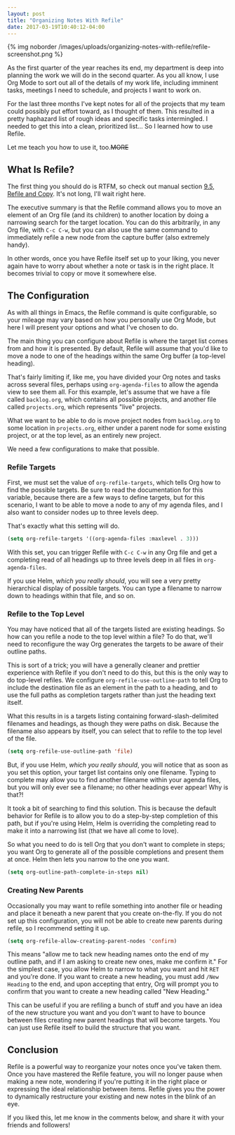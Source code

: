 ```yaml
---
layout: post
title: "Organizing Notes With Refile"
date: 2017-03-19T10:40:12-04:00
---
```


{% img noborder /images/uploads/organizing-notes-with-refile/refile-screenshot.png %}

As the first quarter of the year reaches its end, my department is deep into
planning the work we will do in the second quarter. As you all know, I use Org
Mode to sort out all of the details of my work life, including imminent tasks,
meetings I need to schedule, and projects I want to work on.

For the last three months I've kept notes for all of the projects that my team
could possibly put effort toward, as I thought of them. This resulted in a
pretty haphazard list of rough ideas and specific tasks intermingled. I needed
to get this into a clean, prioritized list... So I learned how to use Refile.

Let me teach you how to use it, too.~~MORE~~

## What Is Refile?

The first thing you should do is RTFM, so check out manual section [9.5, Refile
and Copy][refile]. It's not long, I'll wait right here.

[refile]: http://orgmode.org/manual/Refile-and-copy.html

The executive summary is that the Refile command allows you to move an element
of an Org file (and its children) to another location by doing a narrowing
search for the target location. You can do this arbitrarily, in any Org file,
with `C-c C-w`, but you can also use the same command to immediately refile a
new node from the capture buffer (also extremely handy).

In other words, once you have Refile itself set up to your liking, you never
again have to worry about whether a note or task is in the right place. It
becomes trivial to copy or move it somewhere else.

## The Configuration

As with all things in Emacs, the Refile command is quite configurable, so your
mileage may vary based on how you personally use Org Mode, but here I will
present your options and what I've chosen to do.

The main thing you can configure about Refile is where the target list comes
from and how it is presented. By default, Refile will assume that you'd like to
move a node to one of the headings within the same Org buffer (a top-level
heading).

That's fairly limiting if, like me, you have divided your Org notes and tasks
across several files, perhaps using `org-agenda-files` to allow the agenda view
to see them all. For this example, let's assume that we have a file called
`backlog.org`, which contains all possible projects, and another file called
`projects.org`, which represents "live" projects.

What we want to be able to do is move project nodes from `backlog.org` to some
location in `projects.org`, either under a parent node for some existing
project, or at the top level, as an entirely new project.

We need a few configurations to make that possible.

### Refile Targets

First, we must set the value of `org-refile-targets`, which tells Org how to
find the possible targets. Be sure to read the documentation for this variable,
because there are a few ways to define targets, but for this scenario, I want to
be able to move a node to any of my agenda files, and I also want to consider
nodes up to three levels deep.

That's exactly what this setting will do.

```cl
(setq org-refile-targets '((org-agenda-files :maxlevel . 3)))
```

With this set, you can trigger Refile with `C-c C-w` in any Org file and get a
completing read of all headings up to three levels deep in all files in
`org-agenda-files`.

If you use Helm, _which you really should_, you will see a very pretty
hierarchical display of possible targets. You can type a filename to narrow down
to headings within that file, and so on.

### Refile to the Top Level

You may have noticed that all of the targets listed are existing headings. So
how can you refile a node to the top level within a file? To do that, we'll need
to reconfigure the way Org generates the targets to be aware of their outline
paths.

This is sort of a trick; you will have a generally cleaner and prettier
experience with Refile if you don't need to do this, but this is the only way to
do top-level refiles. We configure `org-refile-use-outline-path` to tell Org to
include the destination file as an element in the path to a heading, and to use
the full paths as completion targets rather than just the heading text itself.

What this results in is a targets listing containing forward-slash-delimited
filenames and headings, as though they were paths on disk. Because the filename
also appears by itself, you can select that to refile to the top level of the
file.

```cl
(setq org-refile-use-outline-path 'file)
```

But, if you use Helm, _which you really should_, you will notice that as soon as
you set this option, your target list contains only one filename. Typing to
complete may allow you to find another filename within your agenda files, but
you will only ever see a filename; no other headings ever appear! Why is that?!

It took a bit of searching to find this solution. This is because the default
behavior for Refile is to allow you to do a step-by-step completion of this
path, but if you're using Helm, Helm is overriding the completing read to make
it into a narrowing list (that we have all come to love).

So what you need to do is tell Org that you don't want to complete in steps; you
want Org to generate all of the possible completions and present them at
once. Helm then lets you narrow to the one you want.

```cl
(setq org-outline-path-complete-in-steps nil)
```

### Creating New Parents

Occasionally you may want to refile something into another file or heading and
place it beneath a new parent that you create on-the-fly. If you do not set up
this configuration, you will not be able to create new parents during refile, so
I recommend setting it up.

```cl
(setq org-refile-allow-creating-parent-nodes 'confirm)
```

This means "allow me to tack new heading names onto the end of my outline path,
and if I am asking to create new ones, make me confirm it." For the simplest
case, you allow Helm to narrow to what you want and hit `RET` and you're
done. If you want to create a new heading, you must add `/New Heading` to the
end, and upon accepting that entry, Org will prompt you to confirm that you want
to create a new heading called "New Heading."

This can be useful if you are refiling a bunch of stuff and you have an idea of
the new structure you want and you don't want to have to bounce between files
creating new parent headings that will become targets. You can just use Refile
itself to build the structure that you want.

## Conclusion

Refile is a powerful way to reorganize your notes once you've taken them. Once
you have mastered the Refile feature, you will no longer pause when making a new
note, wondering if you're putting it in the right place or expressing the
ideal relationship between items. Refile gives you the power to dynamically
restructure your existing and new notes in the blink of an eye.

If you liked this, let me know in the comments below, and share it with your
friends and followers!
